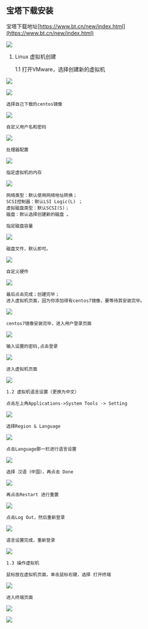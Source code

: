 ## 宝塔下载安装

宝塔下载地址[https://www.bt.cn/new/index.html](https://www.bt.cn/new/index.html)

![](bt_img/img.png)


1. Linux 虚拟机创建


    1.1 打开VMware，选择创建新的虚拟机

![](bt_img/img_1.png)

![](bt_img/img_2.png)

    选择自己下载的centos镜像

![](bt_img/img_3.png)

    自定义用户名和密码

![](bt_img/img_4.png)

    处理器配置

![](bt_img/img_5.png)

    指定虚拟机的内存

![](bt_img/img_6.png)

    网络类型：默认使用网络地址转换；
    SCSI控制器：默认LSI Logic(L) ；
    虚拟磁盘类型：默认SCSI(S)；
    磁盘：默认选择创建新的磁盘 。

    指定磁盘容量
    
![](bt_img/img_7.png)

    磁盘文件，默认即可。
    
![](bt_img/img_8.png)

    自定义硬件

![](bt_img/img_9.png)

    最后点击完成；创建完毕；
    进入虚拟机页面，因为你添加得有centos7镜像，要等待其安装完毕。

![](bt_img/img_10.png)

    centos7镜像安装完毕，进入用户登录页面

![](bt_img/img_11.png)

    输入设置的密码,点击登录

![](bt_img/img_12.png)

    进入虚拟机页面

![](bt_img/img_13.png)

    1.2 虚拟机语言设置（更换为中文）

    点击左上角Applications->System Tools -> Setting

![](bt_img/img_14.png)

    选择Region & Language

![](bt_img/img_15.png)

    点击Language那一栏进行语言设置

![](bt_img/img_16.png)

    选择 汉语（中国），再点击 Done

![](bt_img/img_17.png)

    再点击Restart 进行重置
![](bt_img/img_18.png)

    点击Log Out，然后重新登录

![](bt_img/img_19.png)

    语言设置完成，重新登录

![](bt_img/img_20.png)

    1.3 操作虚拟机

    鼠标放在虚拟机页面，单击鼠标右键，选择 打开终端

![](bt_img/img_21.png)

    进入终端页面

![](bt_img/img_22.png)

![](bt_img/img_23.png)